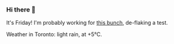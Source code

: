 ### Hi there :wave:

It's Friday! I'm probably working for [this bunch](https://github.com/kohofinancial), de-flaking a test.

Weather in Toronto: light rain, at +5°C.
